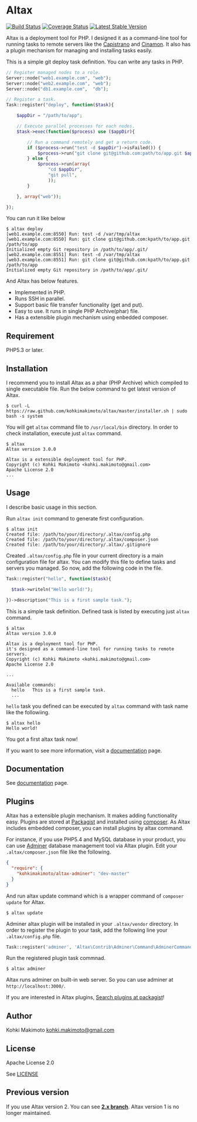 # Altax

[![Build Status](https://travis-ci.org/kohkimakimoto/altax.png?branch=master)](https://travis-ci.org/kohkimakimoto/altax)
[![Coverage Status](https://coveralls.io/repos/kohkimakimoto/altax/badge.png?branch=master)](https://coveralls.io/r/kohkimakimoto/altax?branch=master)
[![Latest Stable Version](https://poser.pugx.org/kohkimakimoto/altax/v/stable.png)](https://packagist.org/packages/kohkimakimoto/altax)

Altax is a deployment tool for PHP.
I designed it as a command-line tool for running tasks to remote servers 
like the [Capistrano](https://github.com/capistrano/capistrano) and [Cinamon](https://github.com/kentaro/cinnamon).
It also has a plugin mechanism for managing and installing tasks easily. 

This is a simple git deploy task definition. You can write any tasks in PHP.

```php
// Register managed nodes to a role.
Server::node("web1.example.com", "web");
Server::node("web2.example.com", "web");
Server::node("db1.example.com",  "db");

// Register a task.
Task::register("deploy", function($task){

    $appDir = "/path/to/app";

    // Execute parallel processes for each nodes.
    $task->exec(function($process) use ($appDir){

        // Run a command remotely and get a return code.
        if ($process->run("test -d $appDir")->isFailed()) {
            $process->run("git clone git@github.com:path/to/app.git $appDir");
        } else {
            $process->run(array(
                "cd $appDir",
                "git pull",
                ));
        }

    }, array("web"));

});

```

You can run it like below

```Shell
$ altax deploy
[web1.example.com:8550] Run: test -d /var/tmp/altax
[web1.example.com:8550] Run: git clone git@github.com:kpath/to/app.git /path/to/app
Initialized empty Git repository in /path/to/app/.git/
[web2.example.com:8551] Run: test -d /var/tmp/altax
[web3.example.com:8551] Run: git clone git@github.com:kpath/to/app.git /path/to/app
Initialized empty Git repository in /path/to/app/.git/
```

And Altax has below features.

* Implemented in PHP.
* Runs SSH in parallel.
* Support basic file transfer functionality (get and put). 
* Easy to use. It runs in single PHP Archive(phar) file.
* Has a extensible plugin mechanism using enbedded composer.

## Requirement

PHP5.3 or later.

## Installation

I recommend you to install Altax as a phar (PHP Archive) which compiled to single executable file.
Run the below command to get latest version of Altax.

```Shell
$ curl -L https://raw.github.com/kohkimakimoto/altax/master/installer.sh | sudo bash -s system
```

You will get `altax` command file to `/usr/local/bin` directory. In order to check installation,
execute just `altax` command.

```Shell
$ altax
Altax version 3.0.0

Altax is a extensible deployment tool for PHP.
Copyright (c) Kohki Makimoto <kohki.makimoto@gmail.com>
Apache License 2.0
...

```

## Usage

I describe basic usage in this section.

Run `altax init` command to generate first configuration.

```Shell
$ altax init
Created file: /path/to/your/directory/.altax/config.php
Created file: /path/to/your/directory/.altax/composer.json
Created file: /path/to/your/directory/.altax/.gitignore
```

Created `.altax/config.php` file in your current directory is a main configuration file for altax.
You can modify this file to define tasks and servers you managed.
So now, add the following code in the file.

```php
Task::register("hello", function($task){

  $task->writeln("Hello world!");

})->description("This is a first sample task.");
```

This is a simple task definition. Defined task is listed by executing just `altax` command.

```Shell
$ altax
Altax version 3.0.0

Altax is a deployment tool for PHP.
it's designed as a command-line tool for running tasks to remote servers.
Copyright (c) Kohki Makimoto <kohki.makimoto@gmail.com>
Apache License 2.0

...

Available commands:
  hello   This is a first sample task.
  ...
```

`hello` task you defined can be executed by `altax` command with task name like the followiing.

```Shell
$ altax hello
Hello world!
``` 

You got a first altax task now!

If you want to see more information, visit a [documentation](http://kohkimakimoto.github.io/altax/) page.

## Documentation

See [documentation](http://kohkimakimoto.github.io/altax/) page.

## Plugins 

Altax has a extensible plugin mechanism. It makes adding functionality easy.
Plugins are stored at [Packagist](https://packagist.org/) and installed using [composer](https://getcomposer.org/).
As Altax includes embedded composer, you can install plugins by altax command. 

For instance, if you use PHP5.4 and MySQL database in your product, you can use [Adminer](http://www.adminer.org/) database management tool via Altax plugin.
Edit your `.altax/composer.json` file like the following.

```json
{
  "require": {
    "kohkimakimoto/altax-adminer": "dev-master"
  }
}
```

And run altax update command which is a wrapper command of `composer update` for Altax.

```Shell
$ altax update
```

Adminer altax plugin will be installed in your `.altax/vendor` directory.
In order to register the plugin to your task, add the following line your `.altax/config.php` file.

```php
Task::register('adminer', 'Altax\Contrib\Adminer\Command\AdminerCommand');
```

Run the registered plugin task commnad.

```Shell
$ altax adminer
```

Altax runs adminer on built-in web server. So you can use adminer at `http://localhost:3000/`.

If you are interested in Altax plugins, [Search plugins at packagist](https://packagist.org/search/?q=altax)!

## Author 

Kohki Makimoto <kohki.makimoto@gmail.com>

## License

Apache License 2.0

See [LICENSE](./LICENSE)

## Previous version 

If you use Altax version 2. You can see **[2.x branch](https://github.com/kohkimakimoto/altax/tree/2.x)**.
Altax version 1 is no longer maintained.

